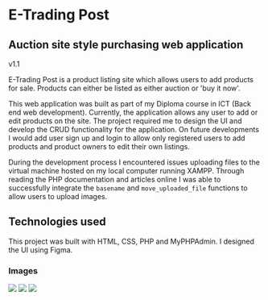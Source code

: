 # E-Trading Post
## Auction site style purchasing web application
v1.1

E-Trading Post is a product listing site which allows users to add products for sale. Products can either be listed as either auction or 'buy it now'. 

This web application was built as part of my Diploma course in ICT (Back end web development). Currently, the application allows any user to add or edit products on the site. The project required me to design the UI and develop the CRUD functionality for the application. On future developments I would add user sign up and login to allow only registered users to add products and product owners to edit their own listings.

During the development process I encountered issues uploading files to the virtual machine hosted on my local computer running XAMPP. Through reading the PHP documentation and articles online I was able to successfully integrate the `basename` and `move_uploaded_file` functions to allow users to upload images.

## Technologies used
This project was built with HTML, CSS, PHP and MyPHPAdmin. I designed the UI using Figma.

### Images
![](https://res.cloudinary.com/dbdcclhzw/image/upload/v1632888011/Projects/E-Trading/ET2_avovew.png)
![](https://res.cloudinary.com/dbdcclhzw/image/upload/v1632888011/Projects/E-Trading/ET1_rjulwj.png)
![](https://res.cloudinary.com/dbdcclhzw/image/upload/v1632888010/Projects/E-Trading/ET3_ddq3jn.png)
